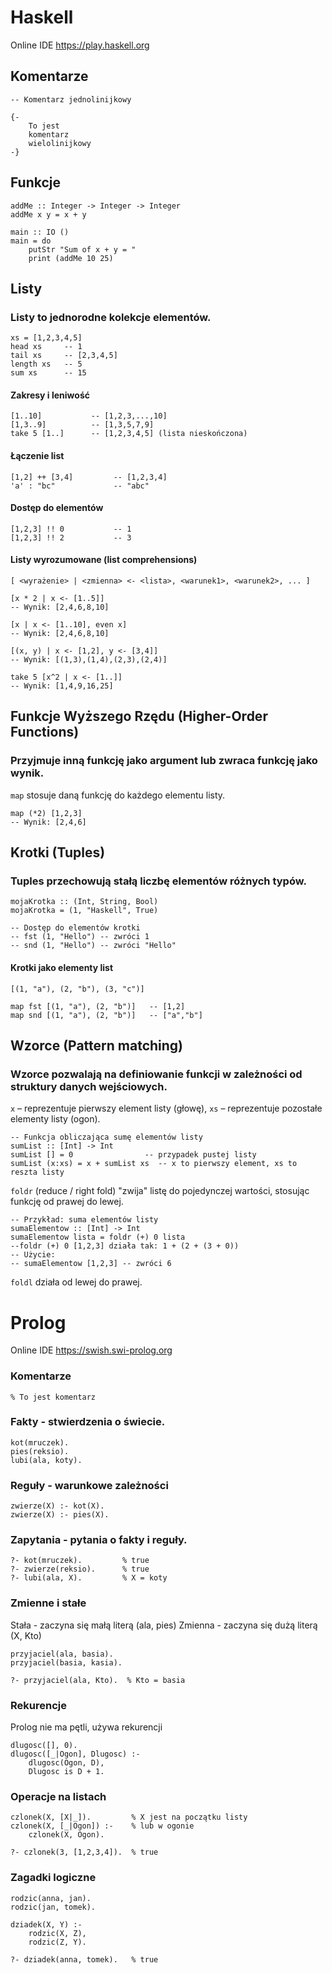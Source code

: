# Haskell
Online IDE
https://play.haskell.org
## Komentarze
```
-- Komentarz jednolinijkowy

{-
    To jest
    komentarz
    wielolinijkowy
-}
```

## Funkcje
```
addMe :: Integer -> Integer -> Integer
addMe x y = x + y

main :: IO ()
main = do
    putStr "Sum of x + y = "
    print (addMe 10 25)
```

## Listy
### Listy to jednorodne kolekcje elementów.

```
xs = [1,2,3,4,5]
head xs     -- 1
tail xs     -- [2,3,4,5]
length xs   -- 5
sum xs      -- 15
```
#### Zakresy i leniwość
```
[1..10]           -- [1,2,3,...,10]
[1,3..9]          -- [1,3,5,7,9]
take 5 [1..]      -- [1,2,3,4,5] (lista nieskończona)
```
#### Łączenie list
```
[1,2] ++ [3,4]         -- [1,2,3,4]
'a' : "bc"             -- "abc"
```
#### Dostęp do elementów
```
[1,2,3] !! 0           -- 1
[1,2,3] !! 2           -- 3
```
#### Listy wyrozumowane (list comprehensions)
```
[ <wyrażenie> | <zmienna> <- <lista>, <warunek1>, <warunek2>, ... ]

[x * 2 | x <- [1..5]]
-- Wynik: [2,4,6,8,10]

[x | x <- [1..10], even x]
-- Wynik: [2,4,6,8,10]

[(x, y) | x <- [1,2], y <- [3,4]]
-- Wynik: [(1,3),(1,4),(2,3),(2,4)]

take 5 [x^2 | x <- [1..]]
-- Wynik: [1,4,9,16,25]
```

## Funkcje Wyższego Rzędu (Higher-Order Functions)
### Przyjmuje inną funkcję jako argument lub zwraca funkcję jako wynik.
`map` stosuje daną funkcję do każdego elementu listy.
```
map (*2) [1,2,3]
-- Wynik: [2,4,6]
```

## Krotki (Tuples)
### Tuples przechowują stałą liczbę elementów różnych typów.
```
mojaKrotka :: (Int, String, Bool)
mojaKrotka = (1, "Haskell", True)

-- Dostęp do elementów krotki
-- fst (1, "Hello") -- zwróci 1
-- snd (1, "Hello") -- zwróci "Hello"
```
#### Krotki jako elementy list
```
[(1, "a"), (2, "b"), (3, "c")]

map fst [(1, "a"), (2, "b")]   -- [1,2]
map snd [(1, "a"), (2, "b")]   -- ["a","b"]
```

## Wzorce (Pattern matching)
### Wzorce pozwalają na definiowanie funkcji w zależności od struktury danych wejściowych.
`x` – reprezentuje pierwszy element listy (głowę),
`xs` – reprezentuje pozostałe elementy listy (ogon).
```
-- Funkcja obliczająca sumę elementów listy
sumList :: [Int] -> Int
sumList [] = 0                -- przypadek pustej listy
sumList (x:xs) = x + sumList xs  -- x to pierwszy element, xs to reszta listy
```
`foldr` (reduce / right fold) "zwija" listę do pojedynczej wartości, stosując funkcję od prawej do lewej.
```
-- Przykład: suma elementów listy
sumaElementow :: [Int] -> Int
sumaElementow lista = foldr (+) 0 lista
--foldr (+) 0 [1,2,3] działa tak: 1 + (2 + (3 + 0))
-- Użycie:
-- sumaElementow [1,2,3] -- zwróci 6
```
`foldl` działa od lewej do prawej.

# Prolog
Online IDE
https://swish.swi-prolog.org
### Komentarze
```
% To jest komentarz
```
### Fakty - stwierdzenia o świecie.
```
kot(mruczek).
pies(reksio).
lubi(ala, koty).
```
### Reguły - warunkowe zależności
```
zwierze(X) :- kot(X).
zwierze(X) :- pies(X).
```
### Zapytania - pytania o fakty i reguły.
```
?- kot(mruczek).         % true
?- zwierze(reksio).      % true
?- lubi(ala, X).         % X = koty
```
### Zmienne i stałe
Stała - zaczyna się małą literą (ala, pies)
Zmienna - zaczyna się dużą literą (X, Kto)
```
przyjaciel(ala, basia).
przyjaciel(basia, kasia).

?- przyjaciel(ala, Kto).  % Kto = basia
```

### Rekurencje
Prolog nie ma pętli, używa rekurencji
```
dlugosc([], 0).
dlugosc([_|Ogon], Dlugosc) :-
    dlugosc(Ogon, D),
    Dlugosc is D + 1.
```
### Operacje na listach
```
czlonek(X, [X|_]).         % X jest na początku listy
czlonek(X, [_|Ogon]) :-    % lub w ogonie
    czlonek(X, Ogon).
```
```
?- czlonek(3, [1,2,3,4]).  % true
```
### Zagadki logiczne
```
rodzic(anna, jan).
rodzic(jan, tomek).

dziadek(X, Y) :- 
    rodzic(X, Z), 
    rodzic(Z, Y).
```
```
?- dziadek(anna, tomek).   % true
```
